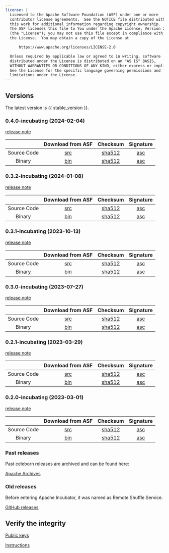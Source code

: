 ```yaml
---
license: |
  Licensed to the Apache Software Foundation (ASF) under one or more
  contributor license agreements.  See the NOTICE file distributed with
  this work for additional information regarding copyright ownership.
  The ASF licenses this file to You under the Apache License, Version 2.0
  (the "License"); you may not use this file except in compliance with
  the License.  You may obtain a copy of the License at

      https://www.apache.org/licenses/LICENSE-2.0

  Unless required by applicable law or agreed to in writing, software
  distributed under the License is distributed on an "AS IS" BASIS,
  WITHOUT WARRANTIES OR CONDITIONS OF ANY KIND, either express or implied.
  See the License for the specific language governing permissions and
  limitations under the License.
---
```


## Versions

The latest version is {{ stable_version }}.


### 0.4.0-incubating (2024-02-04)

[release note](community/release_notes/release_note_0.4.0.md)

|             |                                                           Download from ASF                                                           |                                                                    Checksum                                                                     |                                                                 Signature                                                                 |
|:-----------:|:-------------------------------------------------------------------------------------------------------------------------------------:|:-----------------------------------------------------------------------------------------------------------------------------------------------:|:-----------------------------------------------------------------------------------------------------------------------------------------:|
| Source Code | [src](https://www.apache.org/dyn/closer.lua/incubator/celeborn/celeborn-0.4.0-incubating/apache-celeborn-0.4.0-incubating-source.tgz) | [sha512](https://www.apache.org/dyn/closer.lua/incubator/celeborn/celeborn-0.4.0-incubating/apache-celeborn-0.4.0-incubating-source.tgz.sha512) | [asc](https://www.apache.org/dyn/closer.lua/incubator/celeborn/celeborn-0.4.0-incubating/apache-celeborn-0.4.0-incubating-source.tgz.asc) |
| Binary      |  [bin](https://www.apache.org/dyn/closer.lua/incubator/celeborn/celeborn-0.4.0-incubating/apache-celeborn-0.4.0-incubating-bin.tgz)   |  [sha512](https://www.apache.org/dyn/closer.lua/incubator/celeborn/celeborn-0.4.0-incubating/apache-celeborn-0.4.0-incubating-bin.tgz.sha512)   |  [asc](https://www.apache.org/dyn/closer.lua/incubator/celeborn/celeborn-0.4.0-incubating/apache-celeborn-0.4.0-incubating-bin.tgz.asc)   |

### 0.3.2-incubating (2024-01-08)

[release note](community/release_notes/release_note_0.3.2.md)

|             |                                                           Download from ASF                                                           |                                                                    Checksum                                                                     |                                                                 Signature                                                                 |
|:-----------:|:-------------------------------------------------------------------------------------------------------------------------------------:|:-----------------------------------------------------------------------------------------------------------------------------------------------:|:-----------------------------------------------------------------------------------------------------------------------------------------:|
| Source Code | [src](https://www.apache.org/dyn/closer.lua/incubator/celeborn/celeborn-0.3.2-incubating/apache-celeborn-0.3.2-incubating-source.tgz) | [sha512](https://www.apache.org/dyn/closer.lua/incubator/celeborn/celeborn-0.3.2-incubating/apache-celeborn-0.3.2-incubating-source.tgz.sha512) | [asc](https://www.apache.org/dyn/closer.lua/incubator/celeborn/celeborn-0.3.2-incubating/apache-celeborn-0.3.2-incubating-source.tgz.asc) |
| Binary      |  [bin](https://www.apache.org/dyn/closer.lua/incubator/celeborn/celeborn-0.3.2-incubating/apache-celeborn-0.3.2-incubating-bin.tgz)   |  [sha512](https://www.apache.org/dyn/closer.lua/incubator/celeborn/celeborn-0.3.2-incubating/apache-celeborn-0.3.2-incubating-bin.tgz.sha512)   |  [asc](https://www.apache.org/dyn/closer.lua/incubator/celeborn/celeborn-0.3.2-incubating/apache-celeborn-0.3.2-incubating-bin.tgz.asc)   |


### 0.3.1-incubating (2023-10-13)

[release note](community/release_notes/release_note_0.3.1.md)

|             |                                                           Download from ASF                                                           |                                                                   Checksum                                                                    | Signature |
|:-----------:|:-------------------------------------------------------------------------------------------------------------------------------------:|:---------------------------------------------------------------------------------------------------------------------------------------------:|:---------:|
| Source Code | [src](https://www.apache.org/dyn/closer.lua/incubator/celeborn/celeborn-0.3.1-incubating/apache-celeborn-0.3.1-incubating-source.tgz) | [sha512](https://www.apache.org/dyn/closer.lua/incubator/celeborn/celeborn-0.3.1-incubating/apache-celeborn-0.3.1-incubating-source.tgz.sha512)  | [asc](https://www.apache.org/dyn/closer.lua/incubator/celeborn/celeborn-0.3.1-incubating/apache-celeborn-0.3.1-incubating-source.tgz.asc) |
| Binary      | [bin](https://www.apache.org/dyn/closer.lua/incubator/celeborn/celeborn-0.3.1-incubating/apache-celeborn-0.3.1-incubating-bin.tgz)    | [sha512](https://www.apache.org/dyn/closer.lua/incubator/celeborn/celeborn-0.3.1-incubating/apache-celeborn-0.3.1-incubating-bin.tgz.sha512)  | [asc](https://www.apache.org/dyn/closer.lua/incubator/celeborn/celeborn-0.3.1-incubating/apache-celeborn-0.3.1-incubating-bin.tgz.asc) |


### 0.3.0-incubating (2023-07-27)

[release note](community/release_notes/release_note_0.3.0.md)

|             |                                                           Download from ASF                                                           |                                                                   Checksum                                                                    | Signature |
|:-----------:|:-------------------------------------------------------------------------------------------------------------------------------------:|:---------------------------------------------------------------------------------------------------------------------------------------------:|:---------:|
| Source Code | [src](https://www.apache.org/dyn/closer.lua/incubator/celeborn/celeborn-0.3.0-incubating/apache-celeborn-0.3.0-incubating-source.tgz) | [sha512](https://www.apache.org/dyn/closer.lua/incubator/celeborn/celeborn-0.3.0-incubating/apache-celeborn-0.3.0-incubating-source.tgz.sha512)  | [asc](https://www.apache.org/dyn/closer.lua/incubator/celeborn/celeborn-0.3.0-incubating/apache-celeborn-0.3.0-incubating-source.tgz.asc) |
| Binary      | [bin](https://www.apache.org/dyn/closer.lua/incubator/celeborn/celeborn-0.3.0-incubating/apache-celeborn-0.3.0-incubating-bin.tgz)    | [sha512](https://www.apache.org/dyn/closer.lua/incubator/celeborn/celeborn-0.3.0-incubating/apache-celeborn-0.3.0-incubating-bin.tgz.sha512)  | [asc](https://www.apache.org/dyn/closer.lua/incubator/celeborn/celeborn-0.3.0-incubating/apache-celeborn-0.3.0-incubating-bin.tgz.asc) |


### 0.2.1-incubating (2023-03-29)

[release note](community/release_notes/release_note_0.2.1.md)

|             |                                                           Download from ASF                                                           |                                                                   Checksum                                                                    | Signature |
|:-----------:|:-------------------------------------------------------------------------------------------------------------------------------------:|:---------------------------------------------------------------------------------------------------------------------------------------------:|:---------:|
| Source Code | [src](https://www.apache.org/dyn/closer.lua/incubator/celeborn/celeborn-0.2.1-incubating/apache-celeborn-0.2.1-incubating-source.tgz) | [sha512](https://www.apache.org/dyn/closer.lua/incubator/celeborn/celeborn-0.2.1-incubating/apache-celeborn-0.2.1-incubating-source.tgz.sha512)  | [asc](https://www.apache.org/dyn/closer.lua/incubator/celeborn/celeborn-0.2.1-incubating/apache-celeborn-0.2.1-incubating-source.tgz.asc) |
| Binary      | [bin](https://www.apache.org/dyn/closer.lua/incubator/celeborn/celeborn-0.2.1-incubating/apache-celeborn-0.2.1-incubating-bin.tgz)    | [sha512](https://www.apache.org/dyn/closer.lua/incubator/celeborn/celeborn-0.2.1-incubating/apache-celeborn-0.2.1-incubating-bin.tgz.sha512)  | [asc](https://www.apache.org/dyn/closer.lua/incubator/celeborn/celeborn-0.2.1-incubating/apache-celeborn-0.2.1-incubating-bin.tgz.asc) |


### 0.2.0-incubating (2023-03-01)

[release note](community/release_notes/release_note_0.2.0.md)

|             |                                                           Download from ASF                                                           |                                                                   Checksum                                                                    | Signature |
|:-----------:|:-------------------------------------------------------------------------------------------------------------------------------------:|:---------------------------------------------------------------------------------------------------------------------------------------------:|:---------:|
| Source Code | [src](https://www.apache.org/dyn/closer.lua/incubator/celeborn/celeborn-0.2.0-incubating/apache-celeborn-0.2.0-incubating-source.tgz) | [sha512](https://www.apache.org/dyn/closer.lua/incubator/celeborn/celeborn-0.2.0-incubating/apache-celeborn-0.2.0-incubating-source.tgz.sha512)  | [asc](https://www.apache.org/dyn/closer.lua/incubator/celeborn/celeborn-0.2.0-incubating/apache-celeborn-0.2.0-incubating-source.tgz.asc) |
| Binary      | [bin](https://www.apache.org/dyn/closer.lua/incubator/celeborn/celeborn-0.2.0-incubating/apache-celeborn-0.2.0-incubating-bin.tgz)    | [sha512](https://www.apache.org/dyn/closer.lua/incubator/celeborn/celeborn-0.2.0-incubating/apache-celeborn-0.2.0-incubating-bin.tgz.sha512)  | [asc](https://www.apache.org/dyn/closer.lua/incubator/celeborn/celeborn-0.2.0-incubating/apache-celeborn-0.2.0-incubating-bin.tgz.asc) |

### Past releases

Past celeborn releases are archived and can be found here:

[Apache Archives](https://archive.apache.org/dist/incubator/celeborn/)

### Old releases

Before entering Apache Incubator, it was named as Remote Shuffle Service.

[GitHub releases](https://github.com/apache/incubator-celeborn/releases)


## Verify the integrity

[Public keys](https://downloads.apache.org/incubator/celeborn/KEYS)

[Instructions](https://www.apache.org/info/verification.html)
